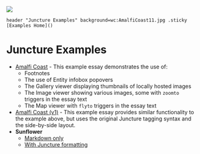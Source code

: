 [![](https://v3.juncture-digital.org/images/wb.svg)](https://v3.juncture-digital.org/wb)

```
header "Juncture Examples" background=wc:AmalfiCoast11.jpg .sticky
[Examples Home]()
```

# Juncture Examples

- [Amalfi Coast](amalfi-coast) - This example essay demonstrates the use of:
    - Footnotes
    - The use of Entity infobox popovers
    - The Gallery viewer displaying thumbnails of locally hosted images
    - The Image viewer showing various images, some with `zoomto` triggers in the essay text
    - The Map viewer with `flyto` triggers in the essay text
- [Amalfi Coast (v1)](amalfi-coast/v1) - This example essay provides similar functionality to the example above, but uses the original Juncture tagging syntax and the side-by-side layout.
- **Sunflower**
    - [Markdown only](sunflower/basic)
    - [With Juncture formatting](sunflower/juncture)

